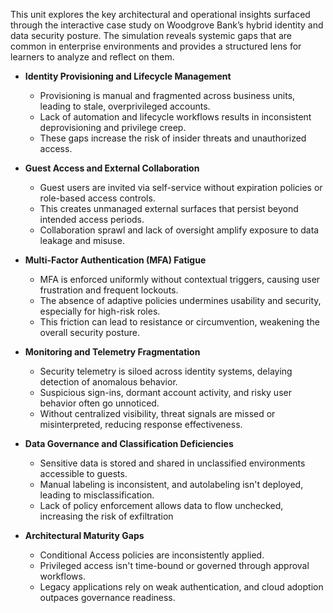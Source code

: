 This unit explores the key architectural and operational insights surfaced through the interactive case study on Woodgrove Bank’s hybrid identity and data security posture. The simulation reveals systemic gaps that are common in enterprise environments and provides a structured lens for learners to analyze and reflect on them.

- **Identity Provisioning and Lifecycle Management**
  - Provisioning is manual and fragmented across business units, leading to stale, overprivileged accounts.
  - Lack of automation and lifecycle workflows results in inconsistent deprovisioning and privilege creep.
  - These gaps increase the risk of insider threats and unauthorized access.

- **Guest Access and External Collaboration**
  - Guest users are invited via self-service without expiration policies or role-based access controls.
  - This creates unmanaged external surfaces that persist beyond intended access periods.
  - Collaboration sprawl and lack of oversight amplify exposure to data leakage and misuse.

- **Multi-Factor Authentication (MFA) Fatigue**
  - MFA is enforced uniformly without contextual triggers, causing user frustration and frequent lockouts.
  - The absence of adaptive policies undermines usability and security, especially for high-risk roles.
  - This friction can lead to resistance or circumvention, weakening the overall security posture.

- **Monitoring and Telemetry Fragmentation**
  - Security telemetry is siloed across identity systems, delaying detection of anomalous behavior.
  - Suspicious sign-ins, dormant account activity, and risky user behavior often go unnoticed.
  - Without centralized visibility, threat signals are missed or misinterpreted, reducing response effectiveness.

- **Data Governance and Classification Deficiencies**
  - Sensitive data is stored and shared in unclassified environments accessible to guests.
  - Manual labeling is inconsistent, and autolabeling isn't deployed, leading to misclassification.
  - Lack of policy enforcement allows data to flow unchecked, increasing the risk of exfiltration

- **Architectural Maturity Gaps**
  - Conditional Access policies are inconsistently applied.
  - Privileged access isn't time-bound or governed through approval workflows.
  - Legacy applications rely on weak authentication, and cloud adoption outpaces governance readiness.